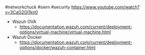 #networkchuck #siem #security 
https://www.youtube.com/watch?v=3CaG2GI1kn0

- Wazuh OVA
	- https://documentation.wazuh.com/current/deployment-options/virtual-machine/virtual-machine.html
- Wazuh Docker
	- https://documentation.wazuh.com/current/deployment-options/docker/wazuh-container.html
